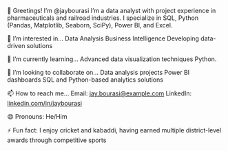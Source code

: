 👋 Greetings! I’m @jaybourasi
I’m a data analyst with project experience in pharmaceuticals and railroad industries. I specialize in SQL, Python (Pandas, Matplotlib, Seaborn, SciPy), Power BI, and Excel.

👀 I’m interested in...
Data Analysis
Business Intelligence
Developing data-driven solutions

🌱 I’m currently learning...
Advanced data visualization techniques
Python.

💞️ I’m looking to collaborate on...
Data analysis projects
Power BI dashboards
SQL and Python-based analytics solutions

📫 How to reach me...
Email: jay.bourasi@example.com
LinkedIn: [linkedin.com/in/jaybourasi](https://www.linkedin.com/in/jay-bourasi-32026326b/)

😄 Pronouns: He/Him

⚡ Fun fact:
I enjoy cricket and kabaddi, having earned multiple district-level awards through competitive sports
